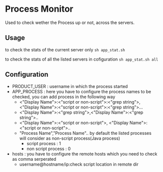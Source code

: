 


# Process Monitor

Used to check wether  the Process up or not, across the servers.

## Usage
to check the stats of the current server only
``
sh app_stat.sh
``

to check the stats of all the listed servers in cofiguration
``
sh app_stat.sh all
``

## Configuration
* PRODUCT_USER : username in which the process started 
* APP_PROCESS : here you have to configure the process names to be checked, you can add process in the following way
	* <"Display Name">:<"script or non-script">:<"grep string">,<"Display Name">:<"script or non-script">:<"grep string">...
	* <"Display Name">:<"grep string">,<"Display Name">:<"grep string">..
	* <"Display Name">:<"script or non-script">, <"Display Name">:<"script or non-script">..
	* "Process Name","Process Name"..
by default the listed processes will consider as non-script process(Java process)
		* script process : 1
		* non script process : 0
* hosts : you have to configure the remote hosts which you need to check as comma serperated
	* username@hostname/ip:check script location in remote dir


